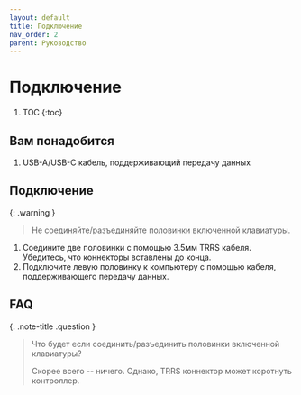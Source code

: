 ```yaml
---
layout: default
title: Подключение
nav_order: 2
parent: Руководство
---
```


# Подключение

1. TOC
{:toc}

## Вам понадобится

1. USB-A/USB-C кабель, поддерживающий передачу данных

<!-- {: .warning} -->
<!-- > Хотя в описании указано, что подключение через USB-C/USB-C кабель не поддерживаются, часть клавиатур начала отправляться с поддержкой USB-C/USB-C на мастер (левой) половинке. -->

## Подключение

{: .warning }
> Не соединяйте/разъединяйте половинки включенной клавиатуры.

1. Соедините две половинки с помощью 3.5мм TRRS кабеля. Убедитесь, что коннекторы вставлены до конца.
2. Подключите левую половинку к компьютеру с помощью кабеля, поддерживающего передачу данных.

## FAQ

{: .note-title .question }
> Что будет если соединить/разъединить половинки включенной клавиатуры?
>
> Скорее всего -- ничего. Однако, TRRS коннектор может коротнуть контроллер.
